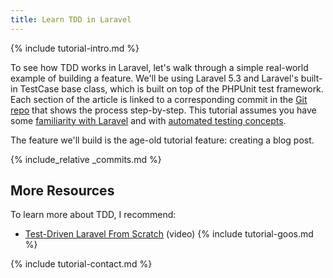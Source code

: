 ```yaml
---
title: Learn TDD in Laravel
---
```


{% include tutorial-intro.md %}

To see how TDD works in Laravel, let's walk through a simple real-world example of building a feature. We'll be using Laravel 5.3 and Laravel's built-in TestCase base class, which is built on top of the PHPUnit test framework. Each section of the article is linked to a corresponding commit in the [Git repo](https://github.com/learn-tdd-in/laravel) that shows the process step-by-step. This tutorial assumes you have some [familiarity with Laravel](https://laravel.com/docs/5.3) and with [automated testing concepts](/concepts).

The feature we'll build is the age-old tutorial feature: creating a blog post.

{% include_relative _commits.md %}

## More Resources

To learn more about TDD, I recommend:

* [Test-Driven Laravel From Scratch](http://adamwathan.me/2016/01/11/test-driven-laravel-from-scratch/) (video)
{% include tutorial-goos.md %}

{% include tutorial-contact.md %}
